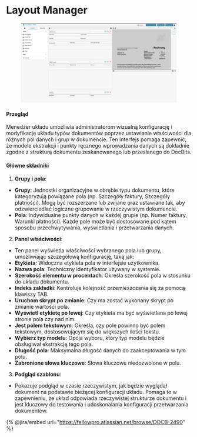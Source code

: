 # Layout Manager

<figure><img src="../../../../../.gitbook/assets/Bildschirmfoto%202024-05-08%20um%2008.46.24.png" alt=""><figcaption></figcaption></figure>

#### Przegląd

Menedżer układu umożliwia administratorom wizualną konfigurację i modyfikację układu typów dokumentów poprzez ustawianie właściwości dla różnych pól danych i grup w dokumencie. Ten interfejs pomaga zapewnić, że modele ekstrakcji i punkty ręcznego wprowadzania danych są dokładnie zgodne z strukturą dokumentu zeskanowanego lub przesłanego do DocBits.

#### Główne składniki

1. **Grupy i pola**:

* **Grupy**: Jednostki organizacyjne w obrębie typu dokumentu, które kategoryzują powiązane pola (np. Szczegóły faktury, Szczegóły płatności). Mogą być rozszerzane lub zwijane oraz ustawiane tak, aby odzwierciedlać logiczne grupowanie w rzeczywistym dokumencie.
* **Pola**: Indywidualne punkty danych w każdej grupie (np. Numer faktury, Warunki płatności). Każde pole może być dostosowane pod kątem sposobu przechwytywania, wyświetlania i przetwarzania danych.

2. **Panel właściwości**:

* Ten panel wyświetla właściwości wybranego pola lub grupy, umożliwiając szczegółową konfigurację, taką jak:
* **Etykieta**: Widoczna etykieta pola w interfejsie użytkownika.
* **Nazwa pola**: Techniczny identyfikator używany w systemie.
* **Szerokość elementu w procentach**: Określa szerokość pola w stosunku do układu dokumentu.
* **Indeks zakładki**: Kontroluje kolejność przemieszczania się za pomocą klawiszy TAB.
* **Uruchom skrypt po zmianie**: Czy ma zostać wykonany skrypt po zmianie wartości pola.
* **Wyświetl etykietę po lewej**: Czy etykieta ma być wyświetlana po lewej stronie pola czy nad nim.
* **Jest polem tekstowym**: Określa, czy pole powinno być polem tekstowym, dostosowującym się do większych ilości tekstu.
* **Wybierz typ modelu**: Opcja wyboru, który typ modelu będzie obsługiwał ekstrakcję tego pola.
* **Długość pola**: Maksymalna długość danych do zaakceptowania w tym polu.
* **Zabronione słowa kluczowe**: Słowa kluczowe niedozwolone w polu.

3. **Podgląd szablonu**:

* Pokazuje podgląd w czasie rzeczywistym, jak będzie wyglądał dokument na podstawie bieżącej konfiguracji układu. Pomaga to w zapewnieniu, że układ odpowiada rzeczywistej strukturze dokumentu i jest kluczowy do testowania i udoskonalania konfiguracji przetwarzania dokumentów.

{% @jira/embed url="https://fellowpro.atlassian.net/browse/DOCB-2490" %}
